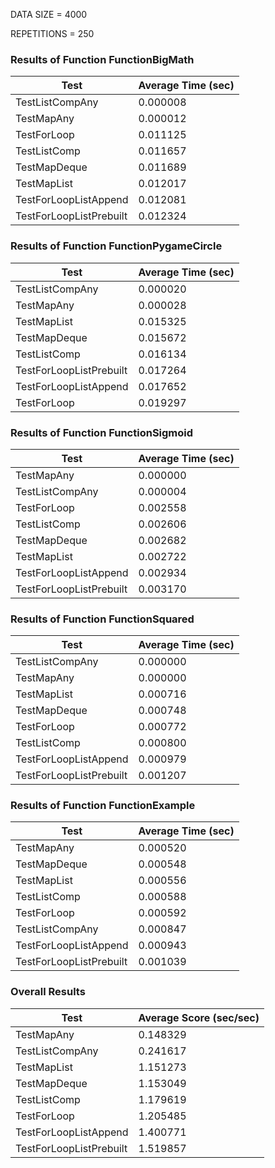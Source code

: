 DATA SIZE = 4000

REPETITIONS = 250


### Results of Function FunctionBigMath

|             Test             |      Average Time (sec)      |
|------------------------------|------------------------------|
|TestListCompAny               |0.000008                      |
|TestMapAny                    |0.000012                      |
|TestForLoop                   |0.011125                      |
|TestListComp                  |0.011657                      |
|TestMapDeque                  |0.011689                      |
|TestMapList                   |0.012017                      |
|TestForLoopListAppend         |0.012081                      |
|TestForLoopListPrebuilt       |0.012324                      |

### Results of Function FunctionPygameCircle

|             Test             |      Average Time (sec)      |
|------------------------------|------------------------------|
|TestListCompAny               |0.000020                      |
|TestMapAny                    |0.000028                      |
|TestMapList                   |0.015325                      |
|TestMapDeque                  |0.015672                      |
|TestListComp                  |0.016134                      |
|TestForLoopListPrebuilt       |0.017264                      |
|TestForLoopListAppend         |0.017652                      |
|TestForLoop                   |0.019297                      |

### Results of Function FunctionSigmoid

|             Test             |      Average Time (sec)      |
|------------------------------|------------------------------|
|TestMapAny                    |0.000000                      |
|TestListCompAny               |0.000004                      |
|TestForLoop                   |0.002558                      |
|TestListComp                  |0.002606                      |
|TestMapDeque                  |0.002682                      |
|TestMapList                   |0.002722                      |
|TestForLoopListAppend         |0.002934                      |
|TestForLoopListPrebuilt       |0.003170                      |

### Results of Function FunctionSquared

|             Test             |      Average Time (sec)      |
|------------------------------|------------------------------|
|TestListCompAny               |0.000000                      |
|TestMapAny                    |0.000000                      |
|TestMapList                   |0.000716                      |
|TestMapDeque                  |0.000748                      |
|TestForLoop                   |0.000772                      |
|TestListComp                  |0.000800                      |
|TestForLoopListAppend         |0.000979                      |
|TestForLoopListPrebuilt       |0.001207                      |

### Results of Function FunctionExample

|             Test             |      Average Time (sec)      |
|------------------------------|------------------------------|
|TestMapAny                    |0.000520                      |
|TestMapDeque                  |0.000548                      |
|TestMapList                   |0.000556                      |
|TestListComp                  |0.000588                      |
|TestForLoop                   |0.000592                      |
|TestListCompAny               |0.000847                      |
|TestForLoopListAppend         |0.000943                      |
|TestForLoopListPrebuilt       |0.001039                      |
### Overall Results

|             Test             |    Average Score (sec/sec)   |
|------------------------------|------------------------------|
|TestMapAny                    |0.148329                      |
|TestListCompAny               |0.241617                      |
|TestMapList                   |1.151273                      |
|TestMapDeque                  |1.153049                      |
|TestListComp                  |1.179619                      |
|TestForLoop                   |1.205485                      |
|TestForLoopListAppend         |1.400771                      |
|TestForLoopListPrebuilt       |1.519857                      |
